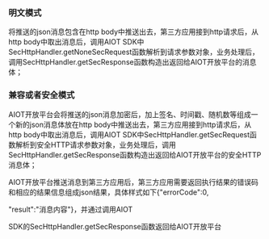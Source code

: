 ### 明文模式

将推送的json消息包含在http body中推送出去，第三方应用接到http请求后，从http body中取出消息后，调用AIOT SDK中SecHttpHandler.getNoneSecRequest函数解析到请求参数对象，业务处理后，调用SecHttpHandler.getSecResponse函数构造出返回给AIOT开放平台的消息体；

### 兼容或者安全模式

AIOT开放平台会将推送的json消息加密后，加上签名、时间戳、随机数等组成一个新的json消息体放在http body中推送出去，第三方应用接到http请求后，从http body中取出消息后，调用AIOT SDK中SecHttpHandler.getSecRequest函数解析到安全HTTP请求参数对象，业务处理后，调用SecHttpHandler.getSecResponse函数构造出返回给AIOT开放平台的安全HTTP消息体；

  


AIOT开放平台推送消息到第三方应用后，第三方应用需要返回执行结果的错误码和相应的结果信息组成json结果，具体样式如下{"errorCode":0,

"result":"消息内容"}，并通过调用AIOT

SDK的SecHttpHandler.getSecResponse函数返回给AIOT开放平台

